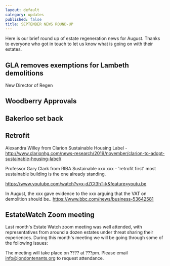 ```yaml
---
layout: default
category: updates
published: false 
title: SEPTEMBER NEWS ROUND-UP
---
```

Here is our brief round up of estate regeneration news for August. Thanks to everyone who got in touch to let us know what is going on with their estates.

## GLA removes exemptions for Lambeth demolitions

New Director of Regen

## Woodberry Approvals

## Bakerloo set back

## Retrofit 
Alexandra Willey from Clarion
Sustainable Housing Label - http://www.clarionhg.com/news-research/2019/november/clarion-to-adopt-sustainable-housing-label/

Professor Gary Clark from RIBA Sustainable xxx xxx - 'retrofit first' most sustainable building is the one already standing.

https://www.youtube.com/watch?v=x-dZCt3hT-k&feature=youtu.be

In August, the xxx gave evidence to the xxx arguing that the VAT on demolition should be..
https://www.bbc.com/news/business-53642581

## EstateWatch Zoom meeting
Last month's Estate Watch zoom meeting was well attended, with representatives from around a dozen estates under threat sharing their experiences. During this month's meeting we will be going through some of the following issues:

The meeting will take place on ???? at ???pm. 
Please email info@londontenants.org to request attendance.


<meta name="twitter:card" content="summary" />
<meta name="twitter:site" content="@LondonTenants" />
<meta name="twitter:creator" content="@justspace7" />
<meta property="og:url" content="https://estatewatch.london/august-news-roundup/" />
<meta property="og:title" content="Estate Watch news roundup - August" />
<meta property="og:description" content="Camden Goods Yard estates vote against demolition in ballot and Alton estate regen sent back to drawing board as developer pulls out." />
<meta property="og:image" content="https://estatewatch.london/images/august.png" />
